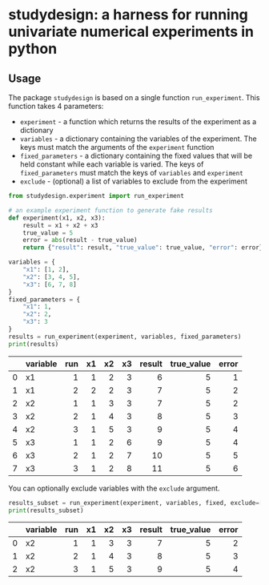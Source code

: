 # studydesign: a harness for running univariate numerical experiments in python

## Usage

The package `studydesign` is based on a single function `run_experiment`. This function takes 4 parameters:

- `experiment` - a function which returns the results of the experiment as a dictionary
- `variables` - a dictionary containing the variables of the experiment. The keys must match the arguments of the `experiment` function
- `fixed_parameters` - a dictionary containing the fixed values that will be held constant while each variable is varied. The keys of `fixed_parameters` must match the keys of `variables` and `experiment`
- `exclude` - (optional) a list of variables to exclude from the experiment

```python
from studydesign.experiment import run_experiment

# an example experiment function to generate fake results
def experiment(x1, x2, x3):
    result = x1 + x2 + x3
    true_value = 5
    error = abs(result - true_value)
    return {"result": result, "true_value": true_value, "error": error}

variables = {
    "x1": [1, 2],
    "x2": [3, 4, 5],
    "x3": [6, 7, 8]
}
fixed_parameters = {
    "x1": 1,
    "x2": 2,
    "x3": 3
}
results = run_experiment(experiment, variables, fixed_parameters)
print(results)
```
|      | variable |  run |   x1 |   x2 |   x3 | result | true_value | error |
| ---: | :------- | ---: | ---: | ---: | ---: | -----: | ---------: | ----: |
|    0 | x1       |    1 |    1 |    2 |    3 |      6 |          5 |     1 |
|    1 | x1       |    2 |    2 |    2 |    3 |      7 |          5 |     2 |
|    2 | x2       |    1 |    1 |    3 |    3 |      7 |          5 |     2 |
|    3 | x2       |    2 |    1 |    4 |    3 |      8 |          5 |     3 |
|    4 | x2       |    3 |    1 |    5 |    3 |      9 |          5 |     4 |
|    5 | x3       |    1 |    1 |    2 |    6 |      9 |          5 |     4 |
|    6 | x3       |    2 |    1 |    2 |    7 |     10 |          5 |     5 |
|    7 | x3       |    3 |    1 |    2 |    8 |     11 |          5 |     6 |


You can optionally exclude variables with the `exclude` argument.

```python
results_subset = run_experiment(experiment, variables, fixed, exclude=["x1", "x3"])
print(results_subset)
```
|      | variable |  run |   x1 |   x2 |   x3 | result | true_value | error |
| ---: | :------- | ---: | ---: | ---: | ---: | -----: | ---------: | ----: |
|    0 | x2       |    1 |    1 |    3 |    3 |      7 |          5 |     2 |
|    1 | x2       |    2 |    1 |    4 |    3 |      8 |          5 |     3 |
|    2 | x2       |    3 |    1 |    5 |    3 |      9 |          5 |     4 |
